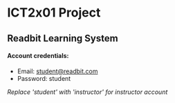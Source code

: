 # ICT2x01 Project

## Readbit Learning System


#### Account credentials:
* Email: student@readbit.com 
* Password: student

*Replace 'student' with 'instructor' for instructor account*
